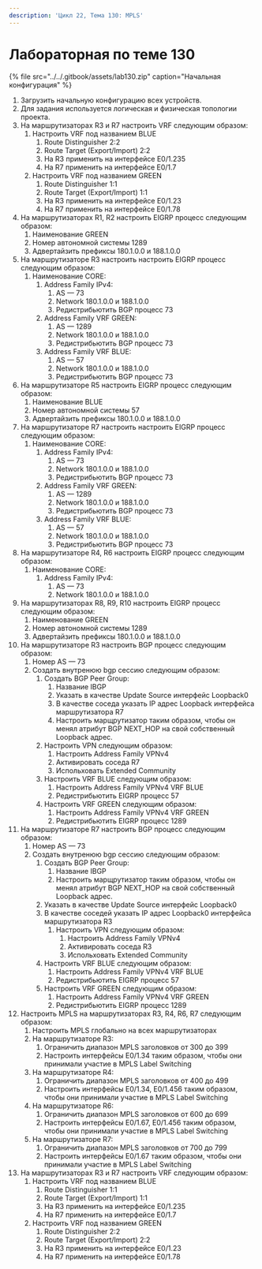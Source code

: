 ```yaml
---
description: 'Цикл 22, Тема 130: MPLS'
---
```


# Лабораторная по теме 130

{% file src="../../.gitbook/assets/lab130.zip" caption="Начальная конфигурация" %}

1. Загрузить начальную конфигурацию всех устройств.
2. Для задания используется логическая и физическая топологии проекта.
3. На маршрутизаторах R3 и R7 настроить VRF следующим образом:
   1. Настроить VRF под названием BLUE
      1. Route Distinguisher 2:2
      2. Route Target \(Export/Import\) 2:2
      3. На R3 применить на интерфейсе E0/1.235
      4. На R7 применить на интерфейсе E0/1.7
   2. Настроить VRF под названием GREEN
      1. Route Distinguisher 1:1
      2. Route Target \(Export/Import\) 1:1
      3. На R3 применить на интерфейсе E0/1.23
      4. На R7 применить на интерфейсе E0/1.78
4. На маршрутизаторах R1, R2 настроить EIGRP процесс следующим образом:
   1. Наименование GREEN
   2. Номер автономной системы 1289
   3. Адвертайзить префиксы 180.1.0.0 и 188.1.0.0
5. На маршрутизаторе R3 настроить настроить EIGRP процесс следующим образом:
   1. Наименование CORE:
      1. Address Family IPv4:
         1. AS — 73
         2. Network 180.1.0.0 и 188.1.0.0
         3. Редистрибьютить BGP процесс 73
      2. Address Family VRF GREEN:
         1. AS — 1289
         2. Network 180.1.0.0 и 188.1.0.0
         3. Редистрибьютить BGP процесс 73
      3. Address Family VRF BLUE:
         1. AS — 57
         2. Network 180.1.0.0 и 188.1.0.0
         3. Редистрибьютить BGP процесс 73
6. На маршрутизаторе R5 настроить EIGRP процесс следующим образом:
   1. Наименование BLUE
   2. Номер автономной системы 57
   3. Адвертайзить префиксы 180.1.0.0 и 188.1.0.0
7. На маршрутизаторе R7 настроить настроить EIGRP процесс следующим образом:
   1. Наименование CORE:
      1. Address Family IPv4:
         1. AS — 73
         2. Network 180.1.0.0 и 188.1.0.0
         3. Редистрибьютить BGP процесс 73
      2. Address Family VRF GREEN:
         1. AS — 1289
         2. Network 180.1.0.0 и 188.1.0.0
         3. Редистрибьютить BGP процесс 73
      3. Address Family VRF BLUE:
         1. AS — 57
         2. Network 180.1.0.0 и 188.1.0.0
         3. Редистрибьютить BGP процесс 73
8. На маршрутизаторе R4, R6 настроить EIGRP процесс следующим образом:
   1. Наименование CORE:
      1. Address Family IPv4:
         1. AS — 73
         2. Network 180.1.0.0 и 188.1.0.0
9. На маршрутизаторах R8, R9, R10 настроить EIGRP процесс следующим образом:
   1. Наименование GREEN
   2. Номер автономной системы 1289
   3. Адвертайзить префиксы 180.1.0.0 и 188.1.0.0
10. На маршрутизаторе R3 настроить BGP процесс следующим образом:
    1. Номер AS — 73
    2. Создать внутренюю bgp сессию следующим образом:
       1. Создать BGP Peer Group:
          1. Название IBGP
          2. Указать в качестве Update Source интерфейс Loopback0
          3. В качестве соседа указать IP адрес Loopback интерфейса маршрутизатора R7
          4. Настроить марщрутизатор таким образом, чтобы он менял атрибут BGP NEXT\_HOP на свой собственный Loopback адрес.
       2. Настроить VPN следующим образом:
          1. Настроить Address Family VPNv4
          2. Активировать соседа R7
          3. Испольховать Extended Community
       3. Настроить VRF BLUE следующим образом:
          1. Настроить Address Family VPNv4 VRF BLUE
          2. Редистрибьютить EIGRP процесс 57
       4. Настроить VRF GREEN следующим образом:
          1. Настроить Address Family VPNv4 VRF GREEN
          2. Редистрибьютить EIGRP процесс 1289
11. На маршрутизаторе R7 настроить BGP процесс следующим образом:
    1. Номер AS — 73
    2. Создать внутренюю bgp сессию следующим образом:
       1. Создать BGP Peer Group:
          1. Название IBGP
          2. Настроить марщрутизатор таким образом, чтобы он менял атрибут BGP NEXT\_HOP на свой собственный Loopback адрес.
       2. Указать в качестве Update Source интерфейс Loopback0
       3. В качестве соседей указать IP адрес Loopback0 интерфейса маршрутизатора R3
          1. Настроить VPN следующим образом:
             1. Настроить Address Family VPNv4
             2. Активировать соседа R3
             3. Испольховать Extended Community
       4. Настроить VRF BLUE следующим образом:
          1. Настроить Address Family VPNv4 VRF BLUE
          2. Редистрибьютить EIGRP процесс 57
       5. Настроить VRF GREEN следующим образом:
          1. Настроить Address Family VPNv4 VRF GREEN
          2. Редистрибьютить EIGRP процесс 1289
12. Настроить MPLS на маршрутизаторах R3, R4, R6, R7 следующим образом:
    1. Настроить MPLS глобально на всех маршрутизаторах
    2. На маршрутизаторе R3:
       1. Ограничить диапазон MPLS заголовков от 300 до 399
       2. Настроить интерфейсы E0/1.34 таким образом, чтобы они принимали участие в MPLS Label Switching
    3. На маршрутизаторе R4:
       1. Ограничить диапазон MPLS заголовков от 400 до 499
       2. Настроить интерфейсы E0/1.34, E0/1.456 таким образом, чтобы они принимали участие в MPLS Label Switching
    4. На маршрутизаторе R6:
       1. Ограничить диапазон MPLS заголовков от 600 до 699
       2. Настроить интерфейсы E0/1.67, E0/1.456 таким образом, чтобы они принимали участие в MPLS Label Switching
    5. На маршрутизаторе R7:
       1. Ограничить диапазон MPLS заголовков от 700 до 799
       2. Настроить интерфейсы E0/1.67 таким образом, чтобы они принимали участие в MPLS Label Switching
13. На маршрутизаторах R3 и R7 настроить VRF следующим образом:
    1. Настроить VRF под названием BLUE
       1. Route Distinguisher 1:1
       2. Route Target \(Export/Import\) 1:1
       3. На R3 применить на интерфейсе E0/1.235
       4. На R7 применить на интерфейсе E0/1.7
    2. Настроить VRF под названием GREEN
       1. Route Distinguisher 2:2
       2. Route Target \(Export/Import\) 2:2
       3. На R3 применить на интерфейсе E0/1.23
       4. На R7 применить на интерфейсе E0/1.78

